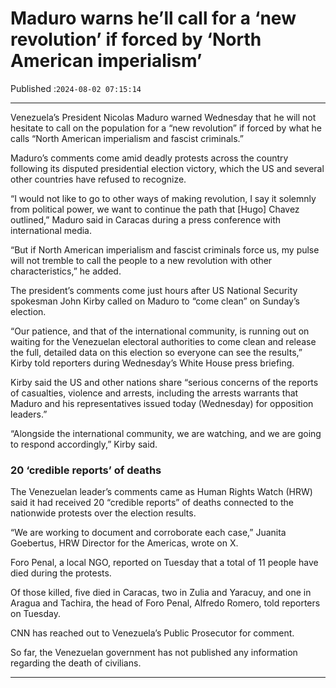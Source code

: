 # Maduro warns he’ll call for a ‘new revolution’ if forced by ‘North American imperialism’

Published :`2024-08-02 07:15:14`

---

Venezuela’s President Nicolas Maduro warned Wednesday that he will not hesitate to call on the population for a “new revolution” if forced by what he calls “North American imperialism and fascist criminals.”

Maduro’s comments come amid deadly protests across the country following its disputed presidential election victory, which the US and several other countries have refused to recognize.

“I would not like to go to other ways of making revolution, I say it solemnly from political power, we want to continue the path that [Hugo] Chavez outlined,” Maduro said in Caracas during a press conference with international media.

“But if North American imperialism and fascist criminals force us, my pulse will not tremble to call the people to a new revolution with other characteristics,” he added.

The president’s comments come just hours after US National Security spokesman John Kirby called on Maduro to “come clean” on Sunday’s election.

“Our patience, and that of the international community, is running out on waiting for the Venezuelan electoral authorities to come clean and release the full, detailed data on this election so everyone can see the results,” Kirby told reporters during Wednesday’s White House press briefing.

Kirby said the US and other nations share “serious concerns of the reports of casualties, violence and arrests, including the arrests warrants that Maduro and his representatives issued today (Wednesday) for opposition leaders.”

“Alongside the international community, we are watching, and we are going to respond accordingly,” Kirby said.

### 20 ‘credible reports’ of deaths

The Venezuelan leader’s comments came as Human Rights Watch (HRW) said it had received 20 “credible reports” of deaths connected to the nationwide protests over the election results.

“We are working to document and corroborate each case,” Juanita Goebertus, HRW Director for the Americas, wrote on X.

Foro Penal, a local NGO, reported on Tuesday that a total of 11 people have died during the protests.

Of those killed, five died in Caracas, two in Zulia and Yaracuy, and one in Aragua and Tachira, the head of Foro Penal, Alfredo Romero, told reporters on Tuesday.

CNN has reached out to Venezuela’s Public Prosecutor for comment.

So far, the Venezuelan government has not published any information regarding the death of civilians.

---

